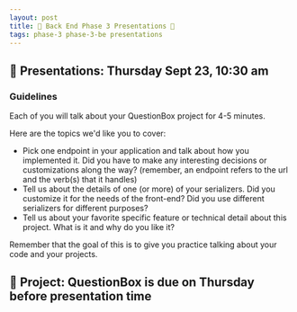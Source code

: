 ```yaml
---
layout: post
title: 🐍 Back End Phase 3 Presentations 🐍
tags: phase-3 phase-3-be presentations
---
```


## 📆 Presentations: Thursday Sept 23, 10:30 am

### Guidelines

Each of you will talk about your QuestionBox project for 4-5 minutes.

Here are the topics we'd like you to cover:

- Pick one endpoint in your application and talk about how you implemented it. Did you have to make any interesting decisions or customizations along the way? (remember, an endpoint refers to the url and the verb(s) that it handles)
- Tell us about the details of one (or more) of your serializers. Did you customize it for the needs of the front-end? Did you use different serializers for different purposes?
- Tell us about your favorite specific feature or technical detail about this project. What is it and why do you like it?

Remember that the goal of this is to give you practice talking about your code and your projects.

## 🎯 Project: QuestionBox is due on Thursday before presentation time
